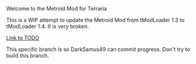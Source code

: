 Welcome to the Metroid Mod for Terraria

This is a WIP attempt to update the Metroid Mod from tModLoader 1.3 to tModLoader 1.4. It is very broken.

[Link to TODO](./TODO.txt)

This specific branch is so DarkSamus49 can commit progress. Don't try to build this branch.
